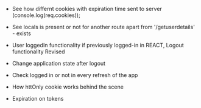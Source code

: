 + See how differnt cookies with expiration time sent to server (console.log(req.cookies));

+ See locals is present or not for another route apart from '/getuserdetails' - exists

+ User loggedIn functionality if previously logged-in in REACT, Logout functionality Revised

+ Change application state after logout
+ Check logged in or not in every refresh of the app
+ How httOnly cookie works behind the scene
+ Expiration on tokens